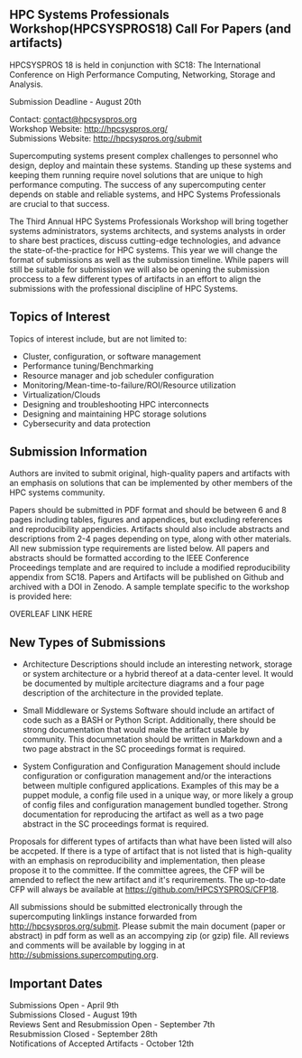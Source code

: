 HPC Systems Professionals Workshop(HPCSYSPROS18) Call For Papers (and artifacts)
--------------- 
HPCSYSPROS 18 is held in conjunction with SC18: The International Conference on High Performance Computing, Networking, Storage and Analysis.  

Submission Deadline - August 20th

Contact: contact@hpcsyspros.org  
Workshop Website: http://hpcsyspros.org/  
Submissions Website:  http://hpcsyspros.org/submit  

Supercomputing systems present complex challenges to personnel who design, deploy and maintain these systems. Standing up these systems and keeping them running require novel solutions that are unique to high performance computing. The success of any supercomputing center depends on stable and reliable systems, and HPC Systems Professionals are crucial to that success.

The Third Annual HPC Systems Professionals Workshop will bring together systems administrators, systems architects, and systems analysts in order to share best practices, discuss cutting-edge technologies, and advance the state-of-the-practice for HPC systems. This year we will change the format of submissions as well as the submission timeline. While papers will still be suitable for submission we will also be opening the submission proccess to a few different types of artifacts in an effort to align the submissions with the professional discipline of HPC Systems.

Topics of Interest 
--------------- 
Topics of interest include, but are not limited to:

* Cluster, configuration, or software management 
* Performance tuning/Benchmarking 
* Resource manager and job scheduler configuration 
* Monitoring/Mean-time-to-failure/ROI/Resource utilization 
* Virtualization/Clouds 
* Designing and troubleshooting HPC interconnects 
* Designing and maintaining HPC storage solutions 
* Cybersecurity and data protection

Submission Information
---------------
Authors are invited to submit original, high-quality papers and artifacts with an emphasis on solutions that can be implemented by other members of the HPC systems community.

Papers should be submitted in PDF format and should be between 6 and 8 pages including tables, figures and appendices, but excluding references and reproducibility appendicies. Artifacts should also include abstracts and descriptions from 2-4 pages depending on type, along with other materials. All new submission type requirements are listed below. All papers and abstracts should be formatted according to the IEEE Conference Proceedings template and are required to include a modified reproducibility appendix from SC18. Papers and Artifacts will be published on Github and archived with a DOI in Zenodo. A sample template specific to the workshop is provided here:

OVERLEAF LINK HERE


New Types of Submissions
---------------

* Architecture Descriptions should include an interesting network, storage or system architecture or a hybrid thereof at a data-center level. It would be documented by multiple arcitecture diagrams and a four page description of the architecture in the provided teplate.

* Small Middleware or Systems Software should include an artifact of code such as a BASH or Python Script. Additionally, there should be strong documentation that would make the artifact usable by community. This documnetation should be written in Markdown and a two page abstract in the SC proceedings format is required.

* System Configuration and Configuration Management should include configuration or configuration management and/or the interactions between multiple configured applications. Examples of this may be a puppet module, a config file used in a unique way, or more likely a group of config files and configuration management bundled together. Strong documentation for reproducing the artifact as well as a two page abstract in the SC proceedings format is required.

Proposals for different types of artifacts than what have been listed will also be accpeted. If there is a type of artifact that is not listed that is high-quality with an emphasis on reproducibility and implementation, then please propose it to the committee. If the committee agrees, the CFP will be amended to reflect the new artifact and it's requrirements. The up-to-date CFP will always be available at https://github.com/HPCSYSPROS/CFP18.

All submissions should be submitted electronically through the supercomputing linklings instance forwarded from http://hpcsyspros.org/submit. Please submit the main document (paper or abstract) in pdf form as well as an accompying zip (or gzip) file. All reviews and comments will be available by logging in at http://submissions.supercomputing.org. 


Important Dates 
-------------------- 
Submissions Open - April 9th  
Submissions Closed - August 19th   
Reviews Sent and Resubmission Open - September 7th  
Resubmission Closed - September 28th  
Notifications of Accepted Artifacts - October 12th  
